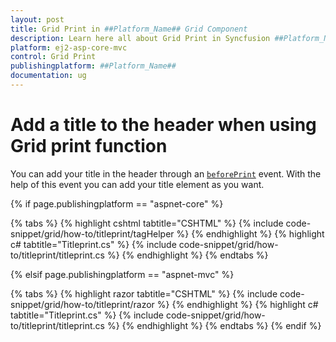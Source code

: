 ```yaml
---
layout: post
title: Grid Print in ##Platform_Name## Grid Component
description: Learn here all about Grid Print in Syncfusion ##Platform_Name## Grid component of Syncfusion Essential JS 2 and more.
platform: ej2-asp-core-mvc
control: Grid Print
publishingplatform: ##Platform_Name##
documentation: ug
---
```



# Add a title to the header when using Grid print function

You can add your title in the header through an [`beforePrint`](https://help.syncfusion.com/cr/cref_files/aspnetcore-js2/Syncfusion.EJ2~Syncfusion.EJ2.Grids.Grid~beforePrint.html) event. With the help of this event you can add your title element as you want.

{% if page.publishingplatform == "aspnet-core" %}

{% tabs %}
{% highlight cshtml tabtitle="CSHTML" %}
{% include code-snippet/grid/how-to/titleprint/tagHelper %}
{% endhighlight %}
{% highlight c# tabtitle="Titleprint.cs" %}
{% include code-snippet/grid/how-to/titleprint/titleprint.cs %}
{% endhighlight %}
{% endtabs %}

{% elsif page.publishingplatform == "aspnet-mvc" %}

{% tabs %}
{% highlight razor tabtitle="CSHTML" %}
{% include code-snippet/grid/how-to/titleprint/razor %}
{% endhighlight %}
{% highlight c# tabtitle="Titleprint.cs" %}
{% include code-snippet/grid/how-to/titleprint/titleprint.cs %}
{% endhighlight %}
{% endtabs %}
{% endif %}

